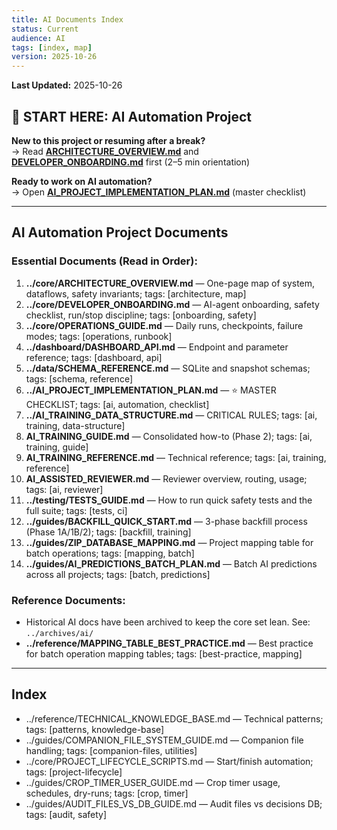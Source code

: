 ```yaml
---
title: AI Documents Index
status: Current
audience: AI
tags: [index, map]
version: 2025-10-26
---
```


**Last Updated:** 2025-10-26


## 🎯 START HERE: AI Automation Project

**New to this project or resuming after a break?**  
→ Read **[ARCHITECTURE_OVERVIEW.md](../core/ARCHITECTURE_OVERVIEW.md)** and **[DEVELOPER_ONBOARDING.md](../core/DEVELOPER_ONBOARDING.md)** first (2–5 min orientation)

**Ready to work on AI automation?**  
→ Open **[AI_PROJECT_IMPLEMENTATION_PLAN.md](../AI_PROJECT_IMPLEMENTATION_PLAN.md)** (master checklist)

---

## AI Automation Project Documents

### Essential Documents (Read in Order):
1. **../core/ARCHITECTURE_OVERVIEW.md** — One-page map of system, dataflows, safety invariants; tags: [architecture, map]
2. **../core/DEVELOPER_ONBOARDING.md** — AI-agent onboarding, safety checklist, run/stop discipline; tags: [onboarding, safety]
3. **../core/OPERATIONS_GUIDE.md** — Daily runs, checkpoints, failure modes; tags: [operations, runbook]
4. **../dashboard/DASHBOARD_API.md** — Endpoint and parameter reference; tags: [dashboard, api]
5. **../data/SCHEMA_REFERENCE.md** — SQLite and snapshot schemas; tags: [schema, reference]
6. **../AI_PROJECT_IMPLEMENTATION_PLAN.md** — ⭐ MASTER CHECKLIST; tags: [ai, automation, checklist]
7. **../AI_TRAINING_DATA_STRUCTURE.md** — CRITICAL RULES; tags: [ai, training, data-structure]
8. **AI_TRAINING_GUIDE.md** — Consolidated how-to (Phase 2); tags: [ai, training, guide]
9. **AI_TRAINING_REFERENCE.md** — Technical reference; tags: [ai, training, reference]
10. **AI_ASSISTED_REVIEWER.md** — Reviewer overview, routing, usage; tags: [ai, reviewer]
11. **../testing/TESTS_GUIDE.md** — How to run quick safety tests and the full suite; tags: [tests, ci]
12. **../guides/BACKFILL_QUICK_START.md** — 3-phase backfill process (Phase 1A/1B/2); tags: [backfill, training]
13. **../guides/ZIP_DATABASE_MAPPING.md** — Project mapping table for batch operations; tags: [mapping, batch]
14. **../guides/AI_PREDICTIONS_BATCH_PLAN.md** — Batch AI predictions across all projects; tags: [batch, predictions]

### Reference Documents:
- Historical AI docs have been archived to keep the core set lean. See: `../archives/ai/`
- **../reference/MAPPING_TABLE_BEST_PRACTICE.md** — Best practice for batch operation mapping tables; tags: [best-practice, mapping]

---

## Index

- ../reference/TECHNICAL_KNOWLEDGE_BASE.md — Technical patterns; tags: [patterns, knowledge-base]
- ../guides/COMPANION_FILE_SYSTEM_GUIDE.md — Companion file handling; tags: [companion-files, utilities]
- ../core/PROJECT_LIFECYCLE_SCRIPTS.md — Start/finish automation; tags: [project-lifecycle]
- ../guides/CROP_TIMER_USER_GUIDE.md — Crop timer usage, schedules, dry-runs; tags: [crop, timer]
- ../guides/AUDIT_FILES_VS_DB_GUIDE.md — Audit files vs decisions DB; tags: [audit, safety]


